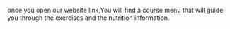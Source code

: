 once you open our website link,You will find a course menu that will guide you through the exercises and the nutrition information.
